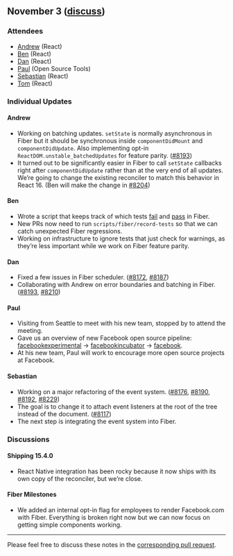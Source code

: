 ## November 3 ([discuss](https://github.com/reactjs/core-notes/pull/36))

### Attendees

* [Andrew](https://twitter.com/acdlite) (React)
* [Ben](https://twitter.com/soprano) (React)
* [Dan](https://twitter.com/dan_abramov) (React)
* [Paul](https://twitter.com/zpao) (Open Source Tools)
* [Sebastian](https://twitter.com/sebmarkbage) (React)
* [Tom](https://twitter.com/tomocchino) (React)

### Individual Updates

#### Andrew

* Working on batching updates. `setState` is normally asynchronous in Fiber but it should be synchronous inside `componentDidMount` and `componentDidUpdate`. Also implementing opt-in `ReactDOM.unstable_batchedUpdates` for feature parity. ([#8193](https://github.com/facebook/react/pull/8193))
* It turned out to be significantly easier in Fiber to call `setState` callbacks right after `componentDidUpdate` rather than at the very end of all updates. We’re going to change the existing reconciler to match this behavior in React 16. (Ben will make the change in [#8204](https://github.com/facebook/react/pull/8204))

#### Ben

* Wrote a script that keeps track of which tests [fail](https://github.com/facebook/react/blob/master/scripts/fiber/tests-failing.txt) and [pass](https://github.com/facebook/react/blob/master/scripts/fiber/tests-passing.txt) in Fiber.
* New PRs now need to run `scripts/fiber/record-tests` so that we can catch unexpected Fiber regressions.
* Working on infrastructure to ignore tests that just check for warnings, as they’re less important while we work on Fiber feature parity.

#### Dan

* Fixed a few issues in Fiber scheduler. ([#8172](https://github.com/facebook/react/pull/8172), [#8187](https://github.com/facebook/react/pull/8187))
* Collaborating with Andrew on error boundaries and batching in Fiber. ([#8193](https://github.com/facebook/react/pull/8193), [#8210](https://github.com/facebook/react/pull/8210))

#### Paul

* Visiting from Seattle to meet with his new team, stopped by to attend the meeting.
* Gave us an overview of new Facebook open source pipeline: [facebookexperimental](https://github.com/facebookexperimental) → [facebookincubator](https://github.com/facebookincubator) → [facebook](https://github.com/facebook).
* At his new team, Paul will work to encourage more open source projects at Facebook.

#### Sebastian

* Working on a major refactoring of the event system. ([#8176](https://github.com/facebook/react/pull/8176), [#8190](https://github.com/facebook/react/pull/8190), [#8192](https://github.com/facebook/react/pull/8192), [#8229](https://github.com/facebook/react/pull/8229))
* The goal is to change it to attach event listeners at the root of the tree instead of the document. ([#8117](https://github.com/facebook/react/pull/8117))
* The next step is integrating the event system into Fiber.

### Discussions

#### Shipping 15.4.0

* React Native integration has been rocky because it now ships with its own copy of the reconciler, but we’re close.

#### Fiber Milestones

* We added an internal opt-in flag for employees to render Facebook.com with Fiber. Everything is broken right now but we can now focus on getting simple components working.

------------

Please feel free to discuss these notes in the [corresponding pull request](https://github.com/reactjs/core-notes/pull/36).
